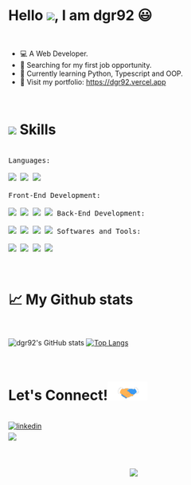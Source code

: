 # Hello <img src="https://media.giphy.com/media/hvRJCLFzcasrR4ia7z/giphy.gif" width="35">, I am dgr92 😃 
<br>

<ul>
  <li>💻 A Web Developer.</li>
  <li>🔎 Searching for my first job opportunity.</a></li>
  <li>🌱 Currently learning Python, Typescript and OOP.</li>
  <li>🧐 Visit my portfolio: <a href="https://dgr92.vercel.app">https://dgr92.vercel.app</a></li>
</ul>

<br> 


# <img src="https://media2.giphy.com/media/QssGEmpkyEOhBCb7e1/giphy.gif?cid=ecf05e47a0n3gi1bfqntqmob8g9aid1oyj2wr3ds3mg700bl&rid=giphy.gif" width ="35"><b> Skills</b>
<br>

<div>
  <kbd align="center" >
    <kbd>Languages:</kbd>
    <br>
    <br>
    <img style="height:50px" src="https://user-images.githubusercontent.com/25181517/117447155-6a868a00-af3d-11eb-9cfe-245df15c9f3f.png">
    <img style="height:50px" src="https://user-images.githubusercontent.com/25181517/183890598-19a0ac2d-e88a-4005-a8df-1ee36782fde1.png">
    <img style="height:50px" src="https://user-images.githubusercontent.com/25181517/183423507-c056a6f9-1ba8-4312-a350-19bcbc5a8697.png">
  </kbd>

  <br>
  <br>
  
  <kbd align="center">
    <kbd>Front-End Development:</kbd>
    <br>
    <br>
    <img style="height:50px" src="https://user-images.githubusercontent.com/25181517/192158954-f88b5814-d510-4564-b285-dff7d6400dad.png">
    <img style="height:50px" src="https://user-images.githubusercontent.com/25181517/183898674-75a4a1b1-f960-4ea9-abcb-637170a00a75.png">
    <img style="height:50px" src="https://user-images.githubusercontent.com/25181517/183897015-94a058a6-b86e-4e42-a37f-bf92061753e5.png">
    <img style="height:50px" src="https://cdn.worldvectorlogo.com/logos/react-native-1.svg">
  </kbd>
  
  <kbd align="center">
    <kbd>Back-End Development:</kbd>
    <br>
    <br>
    <img style="height:50px" src="https://user-images.githubusercontent.com/25181517/183568594-85e280a7-0d7e-4d1a-9028-c8c2209e073c.png">
    <img style="height:50px" src="https://user-images.githubusercontent.com/25181517/183859966-a3462d8d-1bc7-4880-b353-e2cbed900ed6.png">
    <img style="height:50px" src="https://user-images.githubusercontent.com/25181517/183896128-ec99105a-ec1a-4d85-b08b-1aa1620b2046.png">
    <img style="height:50px" src="https://user-images.githubusercontent.com/25181517/189716855-2c69ca7a-5149-4647-936d-780610911353.png">
  </kbd>

  <kbd align="center">
    <kbd>Softwares and Tools:</kbd>
    <br>
    <br>
    <img style="height:50px" src="https://user-images.githubusercontent.com/25181517/192108372-f71d70ac-7ae6-4c0d-8395-51d8870c2ef0.png">
    <img style="height:50px" src="https://assets-global.website-files.com/61d1b6e84887f53fef1dcdf2/631b45e07d98cfb364e5951f_github-white.png">
    <img style="height:50px" src="https://user-images.githubusercontent.com/25181517/192108891-d86b6220-e232-423a-bf5f-90903e6887c3.png">
    <img style="height:50px" src="https://user-images.githubusercontent.com/25181517/192109061-e138ca71-337c-4019-8d42-4792fdaa7128.png">
  </kbd>
</div>
  
<br>
<br>


# 📈 My Github stats
<br>

![dgr92's GitHub stats](https://github-readme-stats.vercel.app/api?username=dgr92&hide=issues&show_icons=true&theme=gotham)
[![Top Langs](https://github-readme-stats.vercel.app/api/top-langs/?username=dgr92&layout=compact&theme=gotham)](https://github.com/dgr92/github-readme-stats)

<br>


# <b> Let's Connect!</b><img src="https://github.com/0xAbdulKhalid/0xAbdulKhalid/raw/main/assets/mdImages/handshake.gif" width ="80">
<br>

<div align='left'>
  <a href="https://www.linkedin.com/in/david-gr/">
    <img src="https://img.shields.io/badge/linkedin:  dgr92-%2300acee.svg?color=405DE6&style=for-the-badge&logo=linkedin&logoColor=white" alt=linkedin style="margin-bottom: 5px;"/>
  </a>
  
  <br>
  
  <a href="mailto:davidgreq92@gmail.com">
    <img src="https://img.shields.io/badge/gmail:  dgr92-%23EA4335.svg?style=for-the-badge&logo=gmail&logoColor=white" t=mail style="margin-bottom: 5px;" />
  </a>
</div>

<br>
<br>

<p align="center"> 
  <img src="https://komarev.com/ghpvc/?username=dgr92&style=for-the-badge&abbreviated=true">
</p>

